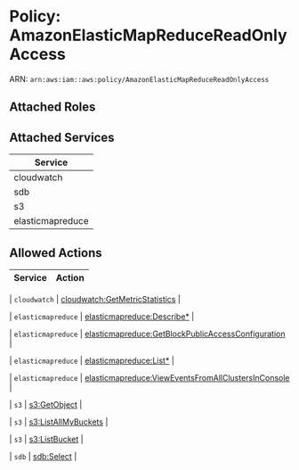 # Policy: AmazonElasticMapReduceReadOnlyAccess

ARN: `arn:aws:iam::aws:policy/AmazonElasticMapReduceReadOnlyAccess`

## Attached Roles

## Attached Services

| Service |
|---------|
| cloudwatch |
| sdb |
| s3 |
| elasticmapreduce |

## Allowed Actions

| Service | Action |
|:-------:|--------|

| `cloudwatch` | [cloudwatch:GetMetricStatistics](../actions.md#cloudwatch:getmetricstatistics) |

| `elasticmapreduce` | [elasticmapreduce:Describe*](../actions.md#elasticmapreduce:describeall) |

| `elasticmapreduce` | [elasticmapreduce:GetBlockPublicAccessConfiguration](../actions.md#elasticmapreduce:getblockpublicaccessconfiguration) |

| `elasticmapreduce` | [elasticmapreduce:List*](../actions.md#elasticmapreduce:listall) |

| `elasticmapreduce` | [elasticmapreduce:ViewEventsFromAllClustersInConsole](../actions.md#elasticmapreduce:vieweventsfromallclustersinconsole) |

| `s3` | [s3:GetObject](../actions.md#s3:getobject) |

| `s3` | [s3:ListAllMyBuckets](../actions.md#s3:listallmybuckets) |

| `s3` | [s3:ListBucket](../actions.md#s3:listbucket) |

| `sdb` | [sdb:Select](../actions.md#sdb:select) |

